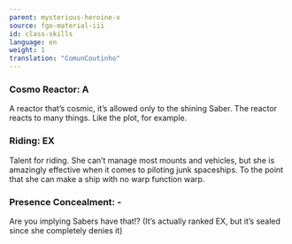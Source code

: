 ```yaml
---
parent: mysterious-heroine-x
source: fgo-material-iii
id: class-skills
language: en
weight: 1
translation: "ComunCoutinho"
---
```


### Cosmo Reactor: A

A reactor that’s cosmic, it’s allowed only to the shining Saber.
The reactor reacts to many things. Like the plot, for example.

### Riding: EX

Talent for riding. She can’t manage most mounts and vehicles, but she is amazingly effective when it comes to piloting junk spaceships. To the point that she can make a ship with no warp function warp.

### Presence Concealment: -

Are you implying Sabers have that!?
(It’s actually ranked EX, but it’s sealed since she completely denies it)
